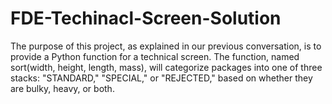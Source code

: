 # FDE-Techinacl-Screen-Solution
The purpose of this project, as explained in our previous conversation, is to provide a Python function for a technical screen. The function, named sort(width, height, length, mass), will categorize packages into one of three stacks: "STANDARD," "SPECIAL," or "REJECTED," based on whether they are bulky, heavy, or both.
